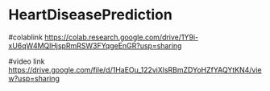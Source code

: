 # HeartDiseasePrediction
#colablink
https://colab.research.google.com/drive/1Y9i-xU6qW4MQlHjspRmRSW3FYqgeEnGR?usp=sharing

#video link
https://drive.google.com/file/d/1HaEOu_122viXlsRBmZDYoHZfYAQYtKN4/view?usp=sharing
